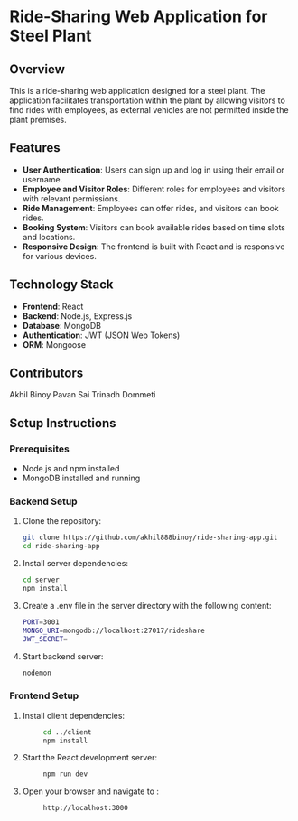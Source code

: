 # Ride-Sharing Web Application for Steel Plant

## Overview

This is a ride-sharing web application designed for a steel plant. The application facilitates transportation within the plant by allowing visitors to find rides with employees, as external vehicles are not permitted inside the plant premises.

## Features

- **User Authentication**: Users can sign up and log in using their email or username.
- **Employee and Visitor Roles**: Different roles for employees and visitors with relevant permissions.
- **Ride Management**: Employees can offer rides, and visitors can book rides.
- **Booking System**: Visitors can book available rides based on time slots and locations.
- **Responsive Design**: The frontend is built with React and is responsive for various devices.

## Technology Stack

- **Frontend**: React
- **Backend**: Node.js, Express.js
- **Database**: MongoDB
- **Authentication**: JWT (JSON Web Tokens)
- **ORM**: Mongoose

## Contributors
Akhil Binoy
Pavan Sai Trinadh Dommeti

## Setup Instructions

### Prerequisites

- Node.js and npm installed
- MongoDB installed and running



### Backend Setup

1. Clone the repository:

   ```sh
   git clone https://github.com/akhil888binoy/ride-sharing-app.git
   cd ride-sharing-app
2. Install server dependencies:

    ```sh
    cd server
    npm install
3. Create a .env file in the server directory with the following content:


    ```sh
    PORT=3001
    MONGO_URI=mongodb://localhost:27017/rideshare
    JWT_SECRET=

4. Start backend server:


    ```sh
    nodemon

### Frontend Setup

1. Install client dependencies:

   ```sh
        cd ../client
        npm install

2. Start the React development server:

   ```sh
        npm run dev

3. Open your browser and navigate to :

   ```sh
        http://localhost:3000





